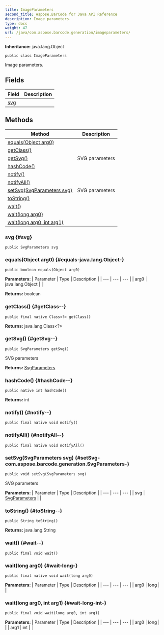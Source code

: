 ```yaml
---
title: ImageParameters
second_title: Aspose.BarCode for Java API Reference
description: Image parameters.
type: docs
weight: 47
url: /java/com.aspose.barcode.generation/imageparameters/
---
```

**Inheritance:**
java.lang.Object
```
public class ImageParameters
```

Image parameters.
## Fields

| Field | Description |
| --- | --- |
| [svg](#svg) |  |
## Methods

| Method | Description |
| --- | --- |
| [equals(Object arg0)](#equals-java.lang.Object-) |  |
| [getClass()](#getClass--) |  |
| [getSvg()](#getSvg--) | SVG parameters |
| [hashCode()](#hashCode--) |  |
| [notify()](#notify--) |  |
| [notifyAll()](#notifyAll--) |  |
| [setSvg(SvgParameters svg)](#setSvg-com.aspose.barcode.generation.SvgParameters-) | SVG parameters |
| [toString()](#toString--) |  |
| [wait()](#wait--) |  |
| [wait(long arg0)](#wait-long-) |  |
| [wait(long arg0, int arg1)](#wait-long-int-) |  |
### svg {#svg}
```
public SvgParameters svg
```


### equals(Object arg0) {#equals-java.lang.Object-}
```
public boolean equals(Object arg0)
```




**Parameters:**
| Parameter | Type | Description |
| --- | --- | --- |
| arg0 | java.lang.Object |  |

**Returns:**
boolean
### getClass() {#getClass--}
```
public final native Class<?> getClass()
```




**Returns:**
java.lang.Class<?>
### getSvg() {#getSvg--}
```
public SvgParameters getSvg()
```


SVG parameters

**Returns:**
[SvgParameters](../../com.aspose.barcode.generation/svgparameters)
### hashCode() {#hashCode--}
```
public native int hashCode()
```




**Returns:**
int
### notify() {#notify--}
```
public final native void notify()
```




### notifyAll() {#notifyAll--}
```
public final native void notifyAll()
```




### setSvg(SvgParameters svg) {#setSvg-com.aspose.barcode.generation.SvgParameters-}
```
public void setSvg(SvgParameters svg)
```


SVG parameters

**Parameters:**
| Parameter | Type | Description |
| --- | --- | --- |
| svg | [SvgParameters](../../com.aspose.barcode.generation/svgparameters) |  |

### toString() {#toString--}
```
public String toString()
```




**Returns:**
java.lang.String
### wait() {#wait--}
```
public final void wait()
```




### wait(long arg0) {#wait-long-}
```
public final native void wait(long arg0)
```




**Parameters:**
| Parameter | Type | Description |
| --- | --- | --- |
| arg0 | long |  |

### wait(long arg0, int arg1) {#wait-long-int-}
```
public final void wait(long arg0, int arg1)
```




**Parameters:**
| Parameter | Type | Description |
| --- | --- | --- |
| arg0 | long |  |
| arg1 | int |  |

